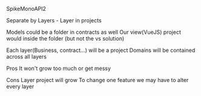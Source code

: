 SpikeMonoAPI2

Separate by Layers - Layer in projects

Models could be a folder in contracts as well
Our view(VueJS) project would inside the folder (but not the vs solution)

Each layer(Business, contract...) will be a project
Domains will be contained across all layers

Pros
It won't grow too much or get messy

Cons
Layer project will grow
To change one feature we may have to alter every layer